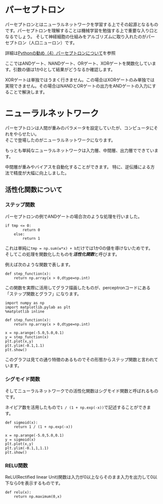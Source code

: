 # パーセプトロン
パーセプトロンとはニューラルネットワークを学習する上でその起源となるものです。パーセプトロンを理解することは機械学習を勉強する上で重要な入り口となるでしょう。
そして神経細胞の仕組みをアルゴリズムに取り入れたのがパーセプトロン（人口ニューロン）です。

詳細は[Pythonの勧め（4）パーセプトロンについて](https://itstudio.co/2018/03/04/7544/)を参照

ここではANDゲート、NANDゲート、ORゲート、XORゲートを関数化しています。引数の値は1か0として結果がどうなるか確認します。

XORゲートは単独ではうまく行きません。この場合はXORゲートのみ単独では実現できません。その場合はNANDとORゲートの出力をANDゲートの入力にすることで解決します。

# ニューラルネットワーク
パーセプトロンは人間が重みのパラメータを設定していたが、コンピュータにそれをやらせたい。  
そこで登場したのがニューラルネットワークになります。

もっとも単純なニューラルネットワークは入力層、中間層、出力層でできています。

中間層が重みやバイアスを自動化することができます。
特に、逆伝播による方法で精度が大幅に向上しました。

## 活性化関数について

### ステップ関数

パーセプトロンの例でANDゲートの場合次のような処理を行いました。
```
if tmp <= 0:
        return 0
    else:
        return 1
```

これは単純に`tmp = np.sum(w*x) + b`だけでは1か0の値を導けないためです。  
そしてこの処理を関数化したものを***活性化関数***と呼びます。

例えば次のような関数で表します。

```
def step_function(x):
    return np.array(x > 0,dtype=np.int)
```

この関数を実際に活用してグラフ描画したものが、perceptronコードにある「ステップ関数とグラフ」になります。

```
import numpy as np
import matplotlib.pylab as plt
%matplotlib inline

def step_function(x):
    return np.array(x > 0,dtype=np.int)

x = np.arange(-5.0,5.0,0.1)
y = step_function(x)
plt.plot(x,y)
plt.ylim(-0.1,1.1)
plt.show()
```

このグラフは見ての通り特徴のあるものでその形態からステップ関数と言われています。

### シグモイド関数

そしてニューラルネットワークでの活性化関数はシグモイド関数と呼ばれるものです。

ネイピア数を活用したもので`1 / (1 + np.exp(-x))`で記述することができます。

```
def sigmoid(x):
    return 1 / (1 + np.exp(-x))
    
x = np.arange(-5.0,5.0,0.1)
y = sigmoid(x)
plt.plot(x,y)
plt.ylim(-0.1,1,1.1)
plt.show()
```

### RELU関数
ReLU(Rectified linear Unit)関数は入力が0以上ならそのまま入力を出力して0以下なら0を表示するものです。

```
def relu(x):
    return np.maximum(0,x)
```






